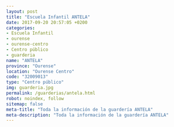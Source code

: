 ```yaml
---
layout: post
title: "Escuela Infantil ANTELA"
date: 2017-09-20 20:57:05 +0200
categories:
- Escuela Infantil
- ourense
- ourense-centro
- Centro público
- guarderia
name: "ANTELA"
province: "Ourense"
location: "Ourense Centro"
code: "32009013"
type: "Centro público"
img: guarderia.jpg
permalink: /guarderias/antela.html
robot: noindex, follow
sitemap: false
meta-title: "Toda la información de la guardería ANTELA"
meta-description: "Toda la información de la guardería ANTELA"
---
```

